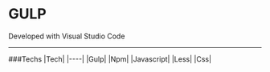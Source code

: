# GULP

Developed with Visual Studio Code

---

###Techs
|Tech|
|----|
|Gulp|
|Npm|
|Javascript|
|Less|
|Css|
